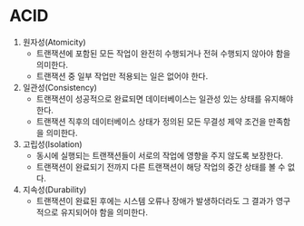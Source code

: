 # ACID
1. 원자성(Atomicity)
	- 트랜잭션에 포함된 모든 작업이 완전히 수행되거나 전혀 수행되지 않아야 함을 의미한다.
	- 트랜잭션 중 일부 작업만 적용되는 일은 없어야 한다.
2. 일관성(Consistency)
	- 트랜잭션이 성공적으로 완료되면 데이터베이스는 일관성 있는 상태를 유지해야 한다.
	- 트랜잭션 직후의 데이터베이스 상태가 정의된 모든 무결성 제약 조건을 만족함을 의미한다.
3. 고립성(Isolation)
	- 동시에 실행되는 트랜잭션들이 서로의 작업에 영향을 주지 않도록 보장한다.
	- 트랜잭션이 완료되기 전까지 다른 트랜잭션이 해당 작업의 중간 상태를 볼 수 없다.
4. 지속성(Durability)
	- 트랜잭션이 완료된 후에는 시스템 오류나 장애가 발생하더라도 그 결과가 영구적으로 유지되어야 함을 의미한다.